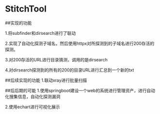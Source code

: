 # StitchTool

##实现的功能

1.将subfinder和dirsearch进行了联动

2.实现了自动化探测子域名，然后使用httpx对所探测到的子域名进行200存活的探测。

3.对200存活的URL进行目录猜测，调用的是dirsearch

4.对dirsearch探测到的所有的200的目录URL进行汇总到一个新的txt


##后续实现的功能
1.联动xray进行批量扫描


##后后期的可能
1.使用springboot建设一个web的系统进行管理资产，进行自动化搜集信息，自动化探测漏洞

2.使用echart进行可视化展示
